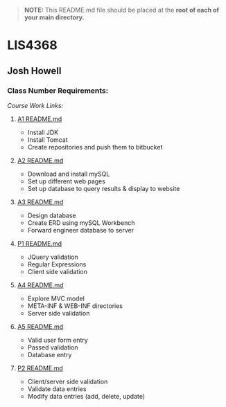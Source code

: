 
> **NOTE:** This README.md file should be placed at the **root of each of your main directory.**

# LIS4368 

## Josh Howell

### Class Number Requirements:

*Course Work Links:* 

1. [A1 README.md](a1/README.md "My A1 README.md file")
	- Install JDK
	- Install Tomcat
	- Create repositories and push them to bitbucket

2. [A2 README.md](a2/README.md "My A2 README.md file")
	- Download and install mySQL
	- Set up different web pages
	- Set up database to query results & display to website
	
3. [A3 README.md](a3/README.md "My A3 README.md file")
	- Design database
	- Create ERD using mySQL Workbench
	- Forward engineer database to server
	
4. [P1 README.md](p1/README.md "My P1 README.md file")
	- JQuery validation
	- Regular Expressions
	- Client side validation
	
5. [A4 README.md](a4/README.md "My a4 README.md file")
	- Explore MVC model
	- META-INF & WEB-INF directories
	- Server side validation
	
6. [A5 README.md](a5/README.md "My a5 README.md file")
	- Valid user form entry
	- Passed validation
	- Database entry
	
7. [P2 README.md](p2/README.md "My p2 README.md file")
	- Client/server side validation
	- Validate data entries
	- Modify data entries (add, delete, update)